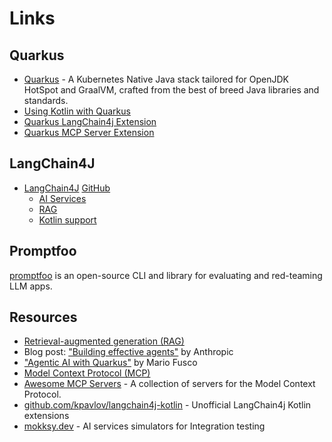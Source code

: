 # Links
     
## Quarkus
- [Quarkus](https://quarkus.io/) - A Kubernetes Native Java stack tailored for OpenJDK HotSpot and GraalVM, crafted from the best of breed Java libraries and standards.
- [Using Kotlin with Quarkus](https://quarkus.io/guides/kotlin)
- [Quarkus LangChain4j Extension](https://github.com/quarkiverse/quarkus-langchain4j) 
- [Quarkus MCP Server Extension](https://github.com/quarkiverse/quarkus-mcp-server)

## LangChain4J

- [LangChain4J](https://docs.langchain4j.dev/) [GitHub](https://github.com/langchain4j/langchain4j/) 
  - [AI Services](https://docs.langchain4j.dev/tutorials/ai-services)
  - [RAG](https://docs.langchain4j.dev/tutorials/rag)
  - [Kotlin support](https://docs.langchain4j.dev/tutorials/kotlin)
      
## Promptfoo

[promptfoo](https://www.promptfoo.dev/docs/intro/) is an open-source CLI and library for evaluating and red-teaming LLM apps.

## Resources
                    
- [Retrieval-augmented generation (RAG)](https://en.wikipedia.org/wiki/Retrieval-augmented_generation)                   
- Blog post: ["Building effective agents"](https://www.anthropic.com/engineering/building-effective-agents) by Anthropic
- ["Agentic AI with Quarkus"](https://github.com/mariofusco/quarkus-agentic-ai) by Mario Fusco
- [Model Context Protocol (MCP)](https://modelcontextprotocol.io/)
-  [Awesome MCP Servers](https://mcpservers.org/) - A collection of servers for the Model Context Protocol.
- [github.com/kpavlov/langchain4j-kotlin](https://github.com/kpavlov/langchain4j-kotlin) - Unofficial LangChain4j Kotlin extensions
- [mokksy.dev](https://mokksy.dev/) - AI services simulators for Integration testing


